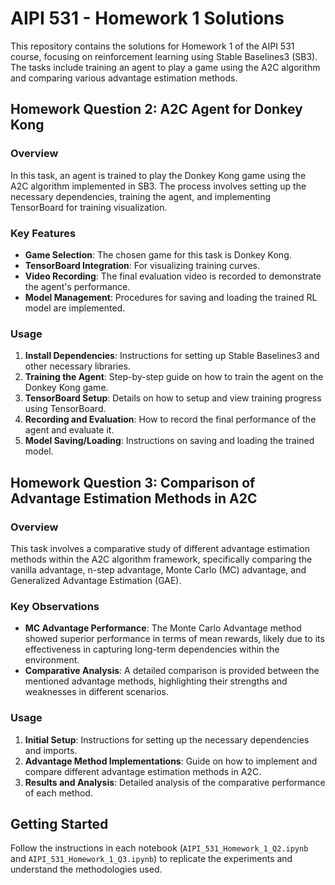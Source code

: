 # AIPI 531 - Homework 1 Solutions

This repository contains the solutions for Homework 1 of the AIPI 531 course, focusing on reinforcement learning using Stable Baselines3 (SB3). The tasks include training an agent to play a game using the A2C algorithm and comparing various advantage estimation methods.

## Homework Question 2: A2C Agent for Donkey Kong

### Overview
In this task, an agent is trained to play the Donkey Kong game using the A2C algorithm implemented in SB3. The process involves setting up the necessary dependencies, training the agent, and implementing TensorBoard for training visualization.

### Key Features
- **Game Selection**: The chosen game for this task is Donkey Kong.
- **TensorBoard Integration**: For visualizing training curves.
- **Video Recording**: The final evaluation video is recorded to demonstrate the agent's performance.
- **Model Management**: Procedures for saving and loading the trained RL model are implemented.

### Usage
1. **Install Dependencies**: Instructions for setting up Stable Baselines3 and other necessary libraries.
2. **Training the Agent**: Step-by-step guide on how to train the agent on the Donkey Kong game.
3. **TensorBoard Setup**: Details on how to setup and view training progress using TensorBoard.
4. **Recording and Evaluation**: How to record the final performance of the agent and evaluate it.
5. **Model Saving/Loading**: Instructions on saving and loading the trained model.

## Homework Question 3: Comparison of Advantage Estimation Methods in A2C

### Overview
This task involves a comparative study of different advantage estimation methods within the A2C algorithm framework, specifically comparing the vanilla advantage, n-step advantage, Monte Carlo (MC) advantage, and Generalized Advantage Estimation (GAE).

### Key Observations
- **MC Advantage Performance**: The Monte Carlo Advantage method showed superior performance in terms of mean rewards, likely due to its effectiveness in capturing long-term dependencies within the environment.
- **Comparative Analysis**: A detailed comparison is provided between the mentioned advantage methods, highlighting their strengths and weaknesses in different scenarios.

### Usage
1. **Initial Setup**: Instructions for setting up the necessary dependencies and imports.
2. **Advantage Method Implementations**: Guide on how to implement and compare different advantage estimation methods in A2C.
3. **Results and Analysis**: Detailed analysis of the comparative performance of each method.

## Getting Started

Follow the instructions in each notebook (`AIPI_531_Homework_1_Q2.ipynb` and `AIPI_531_Homework_1_Q3.ipynb`) to replicate the experiments and understand the methodologies used.
